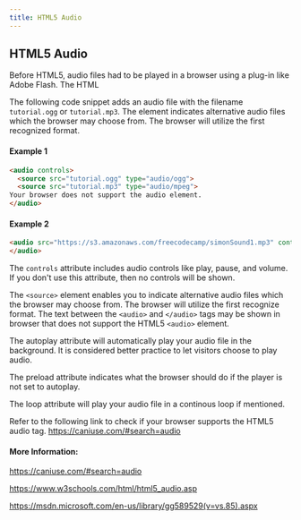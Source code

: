 ```yaml
---
title: HTML5 Audio
---
```

## HTML5 Audio 

Before HTML5, audio files had to be played in a browser using a plug-in like Adobe Flash.
The HTML <audio> element is used to embed sound content in documents. It may contain one or more audio sources, represented using the src attribute or the [source](<source>) element.

The following code snippet adds an audio file with the filename `tutorial.ogg` or `tutorial.mp3`. The <source> element indicates alternative audio files which the browser may choose from. The browser will utilize the first recognized format. 

#### Example 1
```html
<audio controls>
  <source src="tutorial.ogg" type="audio/ogg">
  <source src="tutorial.mp3" type="audio/mpeg">
Your browser does not support the audio element.
</audio>
```

#### Example 2
```html
<audio src="https://s3.amazonaws.com/freecodecamp/simonSound1.mp3" controls loop autoplay> 
</audio>
```

The `controls` attribute includes audio controls like play, pause, and volume. If you don't use this attribute, then no controls will be shown.

The `<source>` element enables you to indicate alternative audio files which the browser may choose from. The browser will utilize the first recognize format. 
The text between the `<audio>` and `</audio>` tags may be shown in browser that does not support the HTML5 `<audio>` element.

The autoplay attribute will automatically play your audio file in the background. It is considered better practice to let visitors choose to play audio.

The preload attribute indicates what the browser should do if the player is not set to autoplay.

The loop attribute will play your audio file in a continous loop if mentioned.

Refer to the following link to check if your browser supports the HTML5 audio tag.
https://caniuse.com/#search=audio

#### More Information:
https://caniuse.com/#search=audio

https://www.w3schools.com/html/html5_audio.asp

https://msdn.microsoft.com/en-us/library/gg589529(v=vs.85).aspx


